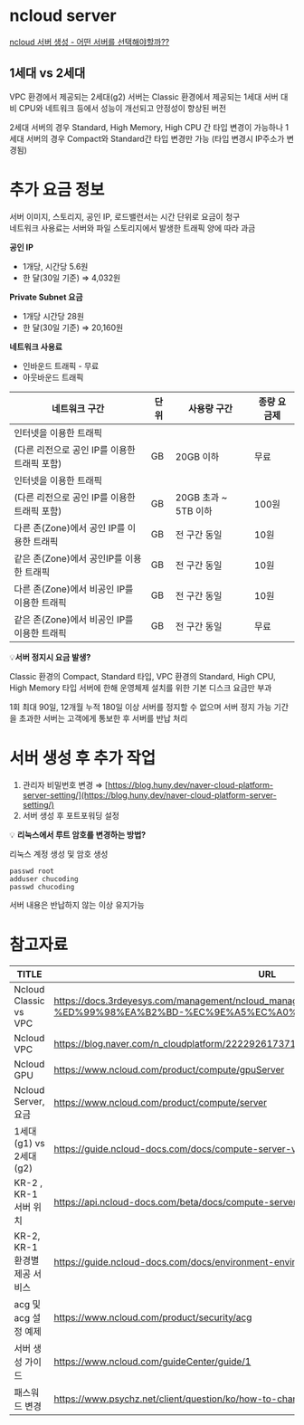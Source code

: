 # ncloud server

[ncloud 서버 생성 - 어떤 서버를 선택해야할까??](https://chucoding.tistory.com/98)

## **1세대 vs 2세대**  

VPC 환경에서 제공되는 2세대(g2) 서버는 Classic 환경에서 제공되는 1세대 서버 대비 CPU와 네트워크 등에서 성능이 개선되고 안정성이 향상된 버전

2세대 서버의 경우 Standard, High Memory, High CPU 간 타입 변경이 가능하나 1세대 서버의 경우 Compact와 Standard간 타입 변경만 가능 (타입 변경시 IP주소가 변경됨)


# 추가 요금 정보

서버 이미지, 스토리지, 공인 IP, 로드밸런서는 시간 단위로 요금이 청구  
네트워크 사용료는 서버와 파일 스토리지에서 발생한 트래픽 양에 따라 과금

**공인 IP**
- 1개당, 시간당 5.6원 
- 한 달(30일 기준) ⇒ 4,032원

**Private Subnet 요금**
- 1개당 시간당 28원
- 한 달(30일 기준) ⇒ 20,160원

**네트워크 사용료**
- 인바운드 트래픽 - 무료
- 아웃바운드 트래픽

| 네트워크 구간 | 단위 | 사용량 구간 | 종량 요금제 |
| --- | --- | --- | --- |
| 인터넷을 이용한 트래픽
(다른 리전으로 공인 IP를 이용한 트래픽 포함) | GB | 20GB 이하 | 무료 |
| 인터넷을 이용한 트래픽
(다른 리전으로 공인 IP를 이용한 트래픽 포함) | GB | 20GB 초과 ~ 5TB 이하 | 100원 |
| 다른 존(Zone)에서 공인 IP를 이용한 트래픽 | GB | 전 구간 동일 | 10원 |
| 같은 존(Zone)에서 공인IP를 이용한 트래픽 | GB | 전 구간 동일 | 10원 |
| 다른 존(Zone)에서 비공인 IP를 이용한 트래픽 | GB | 전 구간 동일 | 10원 |
| 같은 존(Zone)에서 비공인 IP를 이용한 트래픽 | GB | 전 구간 동일 | 무료 |

💡**서버 정지시 요금 발생?**

Classic 환경의 Compact, Standard 타입, VPC 환경의 Standard, High CPU, High Memory 타입 서버에 한해 운영체제 설치를 위한 기본 디스크 요금만 부과

1회 최대 90일, 12개월 누적 180일 이상 서버를 정지할 수 없으며 서버 정지 가능 기간을 초과한 서버는 고객에게 통보한 후 서버를 반납 처리

# 서버 생성 후 추가 작업


1. 관리자 비밀번호 변경 ⇒ [https://blog.huny.dev/naver-cloud-platform-server-setting/](https://blog.huny.dev/naver-cloud-platform-server-setting/)
2. 서버 생성 후 포트포워딩 설정

💡 **리눅스에서 루트 암호를 변경하는 방법?**

리눅스 계정 생성 및 암호 생성
```
passwd root
adduser chucoding
passwd chucoding
```
서버 내용은 반납하지 않는 이상 유지가능

# 참고자료

| TITLE | URL |
| --- | --- |
| Ncloud Classic  vs VPC  | https://docs.3rdeyesys.com/management/ncloud_management_classic_vs_vpc_guide.html#classic-%ED%99%98%EA%B2%BD-%EC%9E%A5%EC%A0%90-%EC%83%81%EC%84%B8 |
| Ncloud VPC | https://blog.naver.com/n_cloudplatform/222292617371 |
| Ncloud GPU | https://www.ncloud.com/product/compute/gpuServer |
| Ncloud Server, 요금 | https://www.ncloud.com/product/compute/server |
| 1세대(g1) vs 2세대(g2) | https://guide.ncloud-docs.com/docs/compute-server-virtualmachineserver-overview |
| KR-2 , KR-1 서버 위치 | https://api.ncloud-docs.com/beta/docs/compute-server-getzonelist |
| KR-2, KR-1 환경별 제공 서비스 | https://guide.ncloud-docs.com/docs/environment-environmentproducts |
| acg 및 acg 설정 예제 | https://www.ncloud.com/product/security/acg |
| 서버 생성 가이드 | https://www.ncloud.com/guideCenter/guide/1 |
| 패스워드 변경 | https://www.psychz.net/client/question/ko/how-to-change-root-password-in-linux.html |